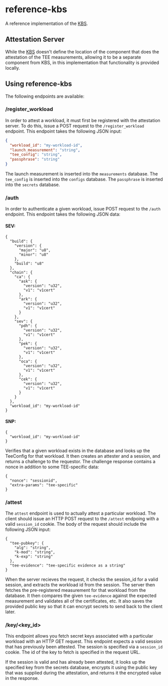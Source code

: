 # reference-kbs

A reference implementation of the [KBS](https://github.com/confidential-containers/kbs/).

## Attestation Server

While the [KBS](https://github.com/confidential-containers/kbs/) doesn't define the location of the component that does the attestation of the TEE measurements, allowing it to be a separate component from KBS, in this implementation that functionality is provided locally.

## Using reference-kbs

The following endpoints are available:

### /register_workload

In order to attest a workload, it must first be registered with the attestation
server. To do this, issue a POST request to the `/register_workload` endpoint.
This endpoint takes the following JSON input:

```json
{
  "workload_id": "my-workload-id",
  "launch_measurement": "string",
  "tee_config": "string",
  "passphrase": "string"
}
```

The launch measurement is inserted into the `measurements` database. The
`tee_config` is inserted into the `configs` database. The `passphrase` is
inserted into the `secrets` database.

### /auth

In order to authenticate a given workload, issue  POST request to the `/auth`
endpoint. This endpoint takes the following JSON data:

#### SEV:
```
{
  "build": {
    "version": {
      "major": "u8",
      "minor": "u8"
    },
    "build": "u8"
  },
  "chain": {
    "ca": {
      "ask": {
        "version": "u32",
        "v1": "v1cert"
      },
      "ark": {
        "version": "u32",
        "v1": "v1cert"
      }
    },
    "sev": {
      "pdh": {
        "version": "u32",
        "v1": "v1cert"
      },
      "pek": {
        "version": "u32",
        "v1": "v1cert"
      },
      "oca": {
        "version": "u32",
        "v1": "v1cert"
      },
      "cek": {
        "version": "u32",
        "v1": "v1cert"
      }
    }
  },
  "workload_id": "my-workload-id"
}
```
#### SNP:
```
{
  "workload_id": "my-workload-id"  
}
```

Verifies that a given workload exists in the database and looks up the TeeConfig
for that workload. It then creates an attester and a session, and returns a
challenge to the requestor. The challenge response contains a nonce in addition
to some TEE-specific data:

```
{
  "nonce": "sessionid",
  "extra-params": "tee-specific"
}
```

### /attest

The `attest` endpoint is used to actually attest a particular workload. The
client should issue an HTTP POST request to the `/attest` endpoing with  a valid
`session_id` cookie. The body of the request should include the following JSON
input:

```
{
  "tee-pubkey": {
    "alg": "string",
    "k-mod": "string",
    "k-exp": "string"
  },
  "tee-evidence": "tee-specific evidence as a string"
}
```

When the server recieves the request, it checks the session_id for a valid
session, and extracts the workload id from the session. The server then fetches
the pre-registered measurement for that workload from the database. It then
compares the given `tee-evidence` against the expected measurement and validates
all of the certificates, etc. It also saves the provided public key so that it
can encrypt secrets to send back to the client later.

### /key/<key_id>

This endpoint allows you fetch secret keys associated with a particular
workload with an HTTP GET request. This endpoint expects a valid session
that has previously been attested. The session is specified via a `session_id`
cookie. The id of the key to fetch is specified in the request URL.

If the session is valid and has already been attested, it looks up the specified
key from the secrets database, encrypts it using the public key that was
supplied during the attestation, and returns it the encrypted value in the
response.
